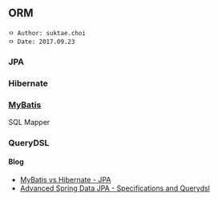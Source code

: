 ## ORM

```
ㅁ Author: suktae.choi
ㅁ Date: 2017.09.23
```

### JPA


### Hibernate


### [MyBatis](mybatis)
SQL Mapper

### QueryDSL

#### Blog
- [MyBatis vs Hibernate - JPA](https://www.javaworld.com/article/2077875/open-source-tools/ibatis--hibernate--and-jpa--which-is-right-for-you-.html)
- [Advanced Spring Data JPA - Specifications and Querydsl](https://spring.io/blog/2011/04/26/advanced-spring-data-jpa-specifications-and-querydsl/)
